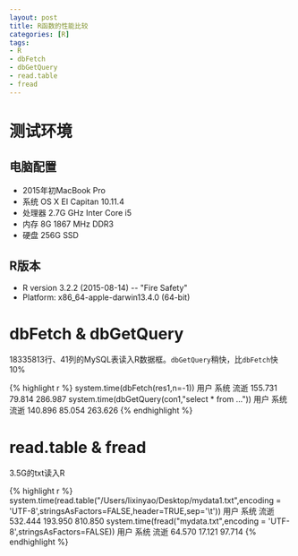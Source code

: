 ```yaml
---
layout: post
title: R函数的性能比较
categories: [R]
tags:
- R
- dbFetch
- dbGetQuery
- read.table
- fread
---
```


# 测试环境

## 电脑配置

- 2015年初MacBook Pro
- 系统 OS X EI Capitan 10.11.4
- 处理器 2.7G  GHz Inter Core i5
- 内存 8G 1867 MHz DDR3
- 硬盘 256G SSD

## R版本

- R version 3.2.2 (2015-08-14) -- "Fire Safety"
- Platform: x86_64-apple-darwin13.4.0 (64-bit)

# dbFetch & dbGetQuery

18335813行、41列的MySQL表读入R数据框。`dbGetQuery`稍快，比`dbFetch`快10%

{% highlight r %}
system.time(dbFetch(res1,n=-1))
   用户    系统    流逝
155.731  79.814 286.987
system.time(dbGetQuery(con1,"select * from ..."))
   用户    系统    流逝
140.896  85.054 263.626
{% endhighlight %}

# read.table & fread

3.5G的txt读入R

{% highlight r %}
system.time(read.table("/Users/lixinyao/Desktop/mydata1.txt",encoding = 'UTF-8',stringsAsFactors=FALSE,header=TRUE,sep='\t'))
   用户    系统    流逝             
532.444 193.950 810.850
system.time(fread("mydata.txt",encoding = 'UTF-8',stringsAsFactors=FALSE))
  用户   系统   流逝
64.570 17.121 97.714
{% endhighlight %}
